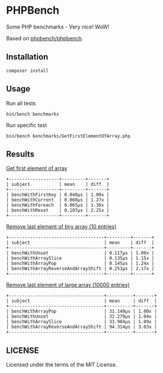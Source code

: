 # PHPBench
Some PHP benchmarks - Very nice! WoW!

Based on [phpbench/phpbench](https://github.com/phpbench/phpbench).

## Installation

```
composer install
```

## Usage

Run all tests

```
bin/bench benchmarks 
```

Run specific test

```
bin/bench benchmarks/GetFirstElementOfArray.php
```

## Results

[Get first element of array](https://github.com/pgrimaud/phpbench/blob/master/benchmarks/GetFirstElementOfArray.php)

```shell script
+-------------------+---------+-------+
| subject           | mean    | diff  |
+-------------------+---------+-------+
| benchWithFirstKey | 0.048μs | 1.00x |
| benchWithCurrent  | 0.060μs | 1.27x |
| benchWithForeach  | 0.065μs | 1.36x |
| benchWithReset    | 0.107μs | 2.25x |
+-------------------+---------+-------+
```

[Remove last element of tiny array (10 entries)](https://github.com/pgrimaud/phpbench/blob/master/benchmarks/RemoveLastElementOfTinyArray.php)

```shell script
+------------------------------------+---------+-------+
| subject                            | mean    | diff  |
+------------------------------------+---------+-------+
| benchWithUnset                     | 0.117μs | 1.00x |
| benchWithArraySlice                | 0.135μs | 1.15x |
| benchWithArrayPop                  | 0.145μs | 1.24x |
| benchWithArrayReverseAndArrayShift | 0.253μs | 2.17x |
+------------------------------------+---------+-------+
```

[Remove last element of large array (10000 entries)](https://github.com/pgrimaud/phpbench/blob/master/benchmarks/RemoveLastElementOfLargeArray.php)

```shell script
+------------------------------------+----------+-------+
| subject                            | mean     | diff  |
+------------------------------------+----------+-------+
| benchWithArrayPop                  | 31.149μs | 1.00x |
| benchWithUnset                     | 32.279μs | 1.04x |
| benchWithArraySlice                | 33.904μs | 1.09x |
| benchWithArrayReverseAndArrayShift | 94.314μs | 3.03x |
+------------------------------------+----------+-------+

```

## LICENSE
Licensed under the terms of the MIT License.
